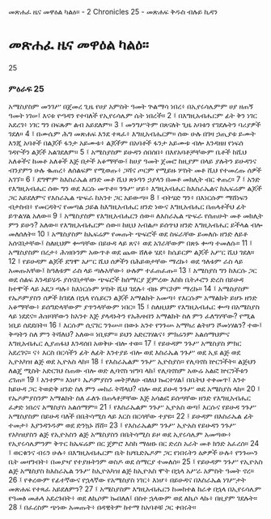 ﻿
 መጽሐፈ ዜና መዋዕል ካልዕ። - 2 Chronicles 25 - መጽሐፍ ቅዱስ ብሉይ ኪዳን
# መጽሐፈ ዜና መዋዕል ካልዕ።
25
### ምዕራፍ 25
አሜስያስም መንገሥ በጀመረ ጊዜ የሀያ አምስት ዓመት ጕልማሳ ነበረ፥ በኢየሩሳሌምም ሀያ ዘጠኝ ዓመት ነገሠ፤ እናቱ ዮዓዳን የተባለች የኢየሩሳሌም ሴት ነበረች።
2 ፤ በእግዚአብሔርም ፊት ቅን ነገር አደረገ፥ ነገር ግን በፍጹም ልብ አይደለም።
3 ፤ መንግሥትም በጸናለት ጊዜ አባቱን የገደሉትን ባሪያዎች ገደለ።
4 ፤ በሙሴም ሕግ መጽሐፍ እንደ ተጻፈ፥ እግዚአብሔርም። ሰው ሁሉ በገዛ ኃጢያቱ ይሙት እንጂ አባቶች በልጆች ፋንታ አይሙቱ፥ ልጆችም በአባቶች ፋንታ አይሙቱ ብሎ እንዳዘዘ የነፍሰ ገዳዮችን ልጆች አልገደለም።
5 ፤ አሜስያስም ይሁዳን ሰበሰበ፥ በእየአባቶቻቸውም ቤቶች ከሺህ አለቆችና ከመቶ አለቆች እጅ በታች አቆማቸው፤ ከሀያ ዓመት ጀመሮ ከዚያም በላይ ያሉትን ይሁዳንና ብንያምን ሁሉ ቈጠረ፥ ለሰልፍም የሚወጡ፥ ጋሻና ጦርም የሚይዙ ሦስት መቶ ሺህ የተመረጡ ሰዎች አገኘ።
6 ፤ ደግሞም ከእስራኤል ዘንድ መቶ ሺህ ጽኑዓን ኃያላን በመቶ መክሊት ብር ቀጠረ።
7 ፤ አንድ የእግዚአብሔር ሰው ግን ወደ እርሱ መጥቶ። ንጉሥ ሆይ፥ እግዚአብሔር ከእስራኤልና ከኤፍሬም ልጆች ጋር አይደለምና የእስራኤል ጭፍራ ከአንተ ጋር አይውጣ።
8 ፤ ብትሄድ ግን፥ በእነርሱም ማሸነፍን ብታስብ፥ የመርዳትና የመጣል ኃይል ከእግዚአብሔር ዘንድ ነውና እግዚአብሔር በጠላቶችህ ፊት ይጥልሃል አለው።
9 ፤ አሜስያስም የእግዚአብሔርን ሰው። ለእስራኤል ጭፍራ የሰጠሁት መቶ መክሊት ምን ይሁን? አለው። የእግዚአብሔርም ሰው። ከዚህ አብልጦ ይሰጥህ ዘንድ እግዚአብሔር ይችላል ብሎ መለሰለት።
10 ፤ አሜስያስም ከኤፍሬም የመጡት ጭፍሮች ወደ ስፍራቸው ይመለሱ ዘንድ ለይቶ አሰናበታቸው፤ ስለዚህም ቍጣቸው በይሁዳ ላይ ጸና፥ ወደ አገራቸውም በጽኑ ቍጣ ተመለሱ።
11 ፤ አሜስያስም በረታ፥ ሕዝቡንም አውጥቶ ወደ ጨው ሸለቆ ሄደ፥ ከሴይርም ልጆች አሥር ሺህ ገደለ።
12 ፤ የይሁዳም ልጆች ደግሞ አሥር ሺህ ሰዎችን በሕይወታቸው ማረኩ፥ ወደ ዓለቱም ራስ ላይ አመጡአቸው፤ ከዓለቱም ራስ ላይ ጣሉአቸው፥ ሁሉም ተፈጠፈጡ።
13 ፤ አሜስያስ ግን ከእርሱ ጋር ወደ ሰልፍ እንዳይሄዱ ያሰናበታቸው ጭፍሮች ከሰማርያ ጀምረው እስከ ቤትሖሮን ድረስ በይሁዳ ከተሞች ላይ አደጋ ጣሉ፥ ከእነርሱም ሦስት ሺህ ገደሉ፥ ብዙ ምርኮም ማረኩ።
14 ፤ አሜስያስም የኤዶምያስን ሰዎች ከገደለ በኋላ የሴይርን ልጆች አማልክት አመጣ፥ የእርሱም አማልክት ይሆኑ ዘንድ አቆማቸው፥ ይሰግድላቸውም ያጥንላቸውም ነበር።
15 ፤ ስለዚህም የእግዚአብሔር ቍጣ በአሜስያስ ላይ ነደደና። ሕዝባቸውን ከአንተ እጅ ያላዳኑትን የአሕዛብን አማልክት ስለ ምን ፈለግሃቸው? የሚል ነቢይ ሰደደበት።
16 ፤ እርሱም ሲናገር ንጉሡ። በውኑ አንተ የንጉሡ አማካሪ ልትሆን ሾመነሃልን? ተው፤ ቅጣትን ስለ ምን ትሻለህ? አለው። ነቢዩም። ይህን አድርገሃልና፥ ምክሬንም አልሰማህምና እግዚአብሔር ሊያጠፋህ እንዳሰበ አወቅሁ ብሎ ተወ።
17 ፤ የይሁዳም ንጉሥ አሜስያስ ምክር አደረገና። ና፥ እርስ በርሳችን ፊት ለፊት እንተያይ ብሎ ወደ እስራኤል ንጉሥ ወደ ኢዩ ልጅ ወደ ኢዮአካዝ ልጅ ወደ ኢዮአስ ላከ።
18 ፤ የእስራኤልም ንጉሥ ኢዮስያስ። የሊባኖስ ኵርንችት። ልጅህን ለልጄ ሚስት አድርገህ ስጠው ብሎ ወድ ሊባኖስ ዝግባ ላከ፤ የሊባኖስም አውሬ አልፎ ኵርንችቱን ረገጠ።
19 ፤ አንተም። እነሆ፥ ኤዶምያስን መትቻለሁ ብለህ ኰርተሃል፤ በቤትህ ተቀመጥ፤ አንተ ከይሁዳ ጋር ትወድቅ ዘንድ ስለ ምን መከራ ትሻላህ? ብሎ ወደ ይሁዳ ንጉሥ ወደ አሜስያስ ላከ።
20 ፤ የኤዶምያስንም አማልክት ስለ ፈለጉ በጠላቶቻቸው እጅ አሳልፎ ይሰጣቸው ዘንድ የእግዚአብሔር ፈቃድ ነበረና አሜስያስ አልሰማም።
21 ፤ የእስራኤልም ንጉሥ ኢዮአስ ወጣ፤ እርሱና የይሁዳ ንጉሥ አሜስያስም በይሁዳ ባለች በቤትሳሚስ ላይ እርስ በርሳቸው ተያዩ።
22 ፤ ይሁዳም በእስራኤል ፊት ተመታ፥ እያንዳንዱም ወደ ድንኳኑ ሸሸ።
23 ፤ የእስራኤልም ንጉሥ ኢዮአስ የይሁዳን ንጉሥ የአካዝያስን ልጅ የኢዮአስን ልጅ አሜስያስን በቤትሳሚስ ይዞ ወደ ኢየሩሳሌም አመጣው፥ የኢየሩሳሌምንም ቅጥር ከኤፍሬም በር ጀምሮ እስከ ማዕዘኑ በር ድረስ አራት መቶ ክንድ አፈረሰ።
24 ፤ ወርቁንና ብሩን ሁሉ፥ በእግዚአብሔርም ቤት ከዖቤድኤዶም ጋር የነበሩትን ዕቃዎች ሁሉ፥ የንጉሡን ቤት መዛግብት፥ በመያዣ የተያዙትንም ወስዶ ወደ ሰማርያ ተመለሰ።
25 ፤ የይሁዳም ንጉሥ የኢዮአስ ልጅ አሜስያስ ከእስራኤል ንጉሥ ከኢዮአካዝ ልጅ ከኢዮአስ ሞት በኋላ አሥራ አምስት ዓመት ኖረ።
26 ፤ የቀረውም የፊተኛውና የኋላኛው የአሜስያስ ነገር፥ እነሆ፥ በይሁዳና በእስራኤል ነገሥታት መጽሐፍ የተጻፈ አይደለምን?
27 ፤ አሜስያስም እግዚአብሔርን ከመከተል ከራቀ በኋላ በኢየሩሳሌም የዓመፅ መሐላ አደረጉበት፥ ወደ ለኪሶም ኰበለለ፤ በስተ ኋላውም ወደ ለኪሶ ላኩ፥ በዚያም ገደሉት።
28 ፤ በፈረስም ጭነው አመጡት፥ በዳዊትም ከተማ ከአባቶቹ ጋር ቀበሩት። 
